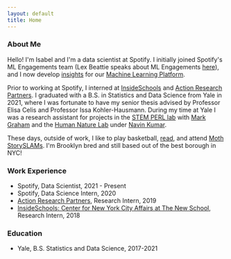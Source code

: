 ```yaml
---
layout: default
title: Home
---
```


### About Me

Hello! I'm Isabel and I'm a data scientist at Spotify. I initially joined Spotify's ML Engagements team (Lex Beattie speaks about ML Engagements [here](https://www.youtube.com/watch?v=WvwclqkEEpE)), and I now develop [insights](https://medium.com/@SpotifyInsights) for our [Machine Learning Platform](https://engineering.atspotify.com/2019/12/the-winding-road-to-better-machine-learning-infrastructure-through-tensorflow-extended-and-kubeflow/). 

Prior to working at Spotify, I interned at [InsideSchools](https://insideschools.org/about/about-us) and [Action Research Partners](https://www.actionresearch.io). I graduated with a B.S. in Statistics and Data Science from Yale in 2021, where I was fortunate to have my senior thesis advised by Professor Elisa Celis and Professor Issa Kohler-Hausmann. During my time at Yale I was a research assistant for projects in the [STEM PERL lab](https://stem-perl.yale.edu/) with [Mark Graham](https://eeb.yale.edu/people/research-scientists/mark-graham) and the [Human Nature Lab](https://humannaturelab.net/) under [Navin Kumar](https://sites.google.com/view/navin-kumar).

These days, outside of work, I like to play basketball, [read](https://www.goodreads.com/isabel_s_c_9), and attend [Moth StorySLAMs](https://themoth.org/about-moth-events). I'm Brooklyn bred and still based out of the best borough in NYC! 

### Work Experience 

- Spotify, Data Scientist, 2021 - Present
- Spotify, Data Science Intern, 2020
- [Action Research Partners](https://www.actionresearch.io/), Research Intern, 2019
- [InsideSchools: Center for New York City Affairs at The New School](https://insideschools.org/about/about-us), Research Intern, 2018

### Education 

- Yale, B.S. Statistics and Data Science, 2017-2021
